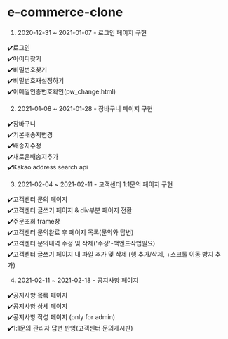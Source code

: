 # e-commerce-clone  

1. 2020-12-31 ~ 2021-01-07 - 로그인 페이지 구현  

:heavy_check_mark:로그인  
:heavy_check_mark:아이디찾기  
:heavy_check_mark:비밀번호찾기  
:heavy_check_mark:비밀번호재설정하기  
:heavy_check_mark:이메일인증번호확인(pw_change.html)  



2. 2021-01-08 ~ 2021-01-28 - 장바구니 페이지 구현

  :heavy_check_mark:장바구니  
:heavy_check_mark:기본배송지변경  
:heavy_check_mark:배송지수정  
:heavy_check_mark:새로운배송지추가  
:heavy_check_mark:Kakao address search api  

3. 2021-02-04 ~ 2021-02-11 - 고객센터 1:1문의 페이지 구현    

:heavy_check_mark:고객센터 문의 페이지  
:heavy_check_mark:고객센터 글쓰기 페이지 & div부분 페이지 전환  
:heavy_check_mark:주문조회 frame창  
:heavy_check_mark:고객센터 문의완료 후 페이지 목록(문의와 답변)  
:heavy_check_mark:고객센터 문의내역 수정 및 삭제('수정'-백엔드작업필요)  
:heavy_check_mark:고객센터 글쓰기 페이지 내 파일 추가 및 삭제 (행 추가/삭제, +스크롤 이동 방지 추가)  
  
4. 2021-02-11 ~ 2021-02-18 - 공지사항 페이지  
  
:heavy_check_mark:공지사항 목록 페이지  
:heavy_check_mark:공지사항 상세 페이지  
:heavy_check_mark:공지사항 작성 페이지 (only for admin)  
:heavy_check_mark:1:1문의 관리자 답변 반영(고객센터 문의게시판)  